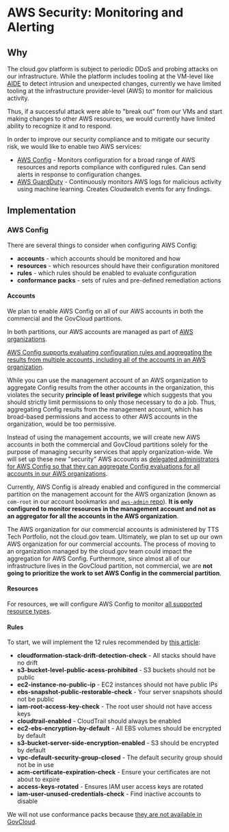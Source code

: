# AWS Security: Monitoring and Alerting

## Why

The cloud.gov platform is subject to periodic DDoS and probing attacks on our infrastructure. While the platform includes tooling at the VM-level like [AIDE](https://aide.github.io/) to detect intrusion and unexpected changes, currently we have limited tooling at the infrastructure provider-level (AWS) to monitor for malicious activity.

Thus, if a successful attack were able to "break out" from our VMs and start making changes to other AWS resources, we would currently have limited ability to recognize it and to respond.

In order to improve our security compliance and to mitigate our security risk, we would like to enable two AWS services:

- [AWS Config](https://aws.amazon.com/config/) - Monitors configuration for a broad range of AWS resources and reports compliance with configured rules. Can send alerts in response to configuration changes.
- [AWS GuardDuty](https://aws.amazon.com/guardduty/) - Continuously monitors AWS logs for malicious activity using machine learning. Creates Cloudwatch events for any findings.

## Implementation

### AWS Config

There are several things to consider when configuring AWS Config:

- **accounts** - which accounts should be monitored and how
- **resources** - which resources should have their configuration monitored
- **rules** - which rules should be enabled to evaluate configuration
- **conformance packs** - sets of rules and pre-defined remediation actions

#### Accounts

We plan to enable AWS Config on all of our AWS accounts in both the commercial and the GovCloud partitions.

In both partitions, our AWS accounts are managed as part of [AWS organizations](https://aws.amazon.com/organizations/).

[AWS Config supports evaluating configuration rules and aggregating the results from multiple accounts, including all of the accounts in an AWS organization](https://docs.aws.amazon.com/config/latest/developerguide/aggregate-data.html).

While you can use the management account of an AWS organization to aggregate Config results from the other accounts in the organization, this violates the security **principle of least privilege** which suggests that you should strictly limit permissions to only those necessary to do a job. Thus, aggregating Config results from the management account, which has broad-based permissions and access to other AWS accounts in the organization, would be too permissive.

Instead of using the management accounts, we will create new AWS accounts in both the commercial and GovCloud partitions solely for the purpose of managing security services that apply organization-wide. We will set up these new "security" AWS accounts as [delegated administrators for AWS Config so that they can aggregate Config evaluations for all accounts in our AWS organizations](https://aws.amazon.com/blogs/mt/org-aggregator-delegated-admin/).

Currently, AWS Config is already enabled and configured in the commercial partition on the management account for the AWS organization (known as `com-root` in our account bookmarks and [`aws-admin` repo](https://github.com/cloud-gov/aws-admin)). **It is only configured to monitor resources in the management account and not as an aggregator for all the accounts in the AWS organization**.

The AWS organization for our commercial accounts is administered by TTS Tech Portfolio, not the cloud.gov team. Ultimately, we plan to set up our own AWS organization for our commercial accounts. The process of moving to an organization managed by the cloud.gov team could impact the aggregation for AWS Config. Furthermore, since almost all of our infrastructure lives in the GovCloud partition, not commercial, we are **not going to prioritize the work to set AWS Config in the commercial partition**.

#### Resources

For resources, we will configure AWS Config to monitor [all supported resource types](https://docs.aws.amazon.com/config/latest/developerguide/resource-config-reference.html).

#### Rules

To start, we will implement the 12 rules recommended by [this article](https://acloudguru.com/blog/engineering/12-aws-config-rules-that-every-account-should-have):

- **cloudformation-stack-drift-detection-check** - All stacks should have no drift
- **s3-bucket-level-public-acess-prohibited** - S3 buckets should not be public
- **ec2-instance-no-public-ip** - EC2 instances should not have public IPs
- **ebs-snapshot-public-restorable-check** - Your server snapshots should not be public
- **iam-root-access-key-check** - The root user should not have access keys
- **cloudtrail-enabled** - CloudTrail should always be enabled
- **ec2-ebs-encryption-by-default** - All EBS volumes should be encrypted by default
- **s3-bucket-server-side-encryption-enabled** - S3 should be encrypted by default
- **vpc-default-security-group-closed** - The default security group should not be in use
- **acm-certificate-expiration-check** - Ensure your certificates are not about to expire
- **access-keys-rotated** - Ensures IAM user access keys are rotated
- **iam-user-unused-credentials-check** - Find inactive accounts to disable

We will not use conformance packs because [they are not available in GovCloud](https://docs.aws.amazon.com/govcloud-us/latest/UserGuide/govcloud-config.html).